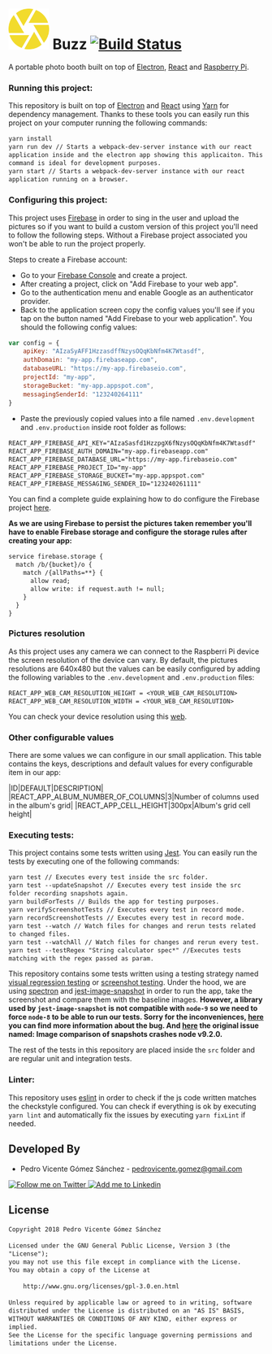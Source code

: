 #  <img alt="Buzz" src="./src/baseComponents/logo/images/logo.svg" height="80" width="80"/> Buzz [![Build Status](https://travis-ci.org/pedrovgs/Buzz.svg?branch=master)](https://travis-ci.org/pedrovgs/Buzz)

A portable photo booth built on top of [Electron](https://electronjs.org/), [React](https://reactjs.org/) and [Raspberry Pi](https://www.raspberrypi.org/).

### Running this project:

This repository is built on top of [Electron](https://electronjs.org/) and [React](https://reactjs.org/) using [Yarn](https://yarnpkg.com/en/) for dependency management. Thanks to these tools you can easily run this project on your computer running the following commands:

```
yarn install
yarn run dev // Starts a webpack-dev-server instance with our react application inside and the electron app showing this applicaiton. This command is ideal for development purposes.
yarn start // Starts a webpack-dev-server instance with our react application running on a browser.
```

### Configuring this project:

This project uses [Firebase](https://firebase.google.com) in order to sing in the user and upload the pictures so if you want to build a custom version of this project you'll need to follow the following steps. Without a Firebase project associated you won't be able to run the project properly.

Steps to create a Firebase account:

* Go to your [Firebase Console](https://console.firebase.google.com/) and create a project.
* After creating a project, click on "Add Firebase to your web app".
* Go to the authentication menu and enable Google as an authenticator provider.
* Back to the application screen copy the config values you'll see if you tap on the button named "Add Firebase to your web application". You should the following config values:

```javascript
var config = {
    apiKey: "AIzaSyAFF1HzzasdffNzysOQqKbNfm4K7Wtasdf",
    authDomain: "my-app.firebaseapp.com",
    databaseURL: "https://my-app.firebaseio.com",
    projectId: "my-app",
    storageBucket: "my-app.appspot.com",
    messagingSenderId: "123240264111"
}
```

* Paste the previously copied values into a file named ``.env.development`` and ``.env.production`` inside root folder as follows:

```
REACT_APP_FIREBASE_API_KEY="AIzaSasfd1HzzpgX6fNzysOQqKbNfm4K7Wtasdf"
REACT_APP_FIREBASE_AUTH_DOMAIN="my-app.firebaseapp.com"
REACT_APP_FIREBASE_DATABASE_URL="https://my-app.firebaseio.com"
REACT_APP_FIREBASE_PROJECT_ID="my-app"
REACT_APP_FIREBASE_STORAGE_BUCKET="my-app.appspot.com"
REACT_APP_FIREBASE_MESSAGING_SENDER_ID="123240261111"
```

You can find a complete guide explaining how to do configure the Firebase project [here](https://firebase.google.com/docs/auth/web/password-auth).

**As we are using Firebase to persist the pictures taken remember you'll have to enable Firebase storage and configure the storage rules after creating your app:**

```
service firebase.storage {
  match /b/{bucket}/o {
    match /{allPaths=**} {
      allow read;
      allow write: if request.auth != null;
    }
  }
}

```

### Pictures resolution

As this project uses any camera we can connect to the Raspberri Pi device the screen resolution of the device can vary. By default, the pictures resolutions are 640x480 but the values can be easily configured by adding the following variables to the ``.env.development`` and ``.env.production`` files:

```
REACT_APP_WEB_CAM_RESOLUTION_HEIGHT = <YOUR_WEB_CAM_RESOLUTION>
REACT_APP_WEB_CAM_RESOLUTION_WIDTH = <YOUR_WEB_CAM_RESOLUTION>
```

You can check your device resolution using this [web](https://webcamtests.com/).

### Other configurable values

There are some values we can configure in our small application. This table contains the keys, descriptions and default values for every configurable item in our app:

|ID|DEFAULT|DESCRIPTION|
|REACT_APP_ALBUM_NUMBER_OF_COLUMNS|3|Number of columns used in the album's grid|
|REACT_APP_CELL_HEIGHT|300px|Album's grid cell height|
### Executing tests:

This project contains some tests written using [Jest](https://facebook.github.io/jest/). You can easily run the tests by executing one of the following commands:

```
yarn test // Executes every test inside the src folder.
yarn test --updateSnapshot // Executes every test inside the src folder recording snapshots again.
yarn buildForTests // Builds the app for testing purposes.
yarn verifyScreenshotTests // Executes every test in record mode.
yarn recordScreenshotTests // Executes every test in record mode.
yarn test --watch // Watch files for changes and rerun tests related to changed files.
yarn test --watchAll // Watch files for changes and rerun every test.
yarn test --testRegex "String calculator spec*" //Executes tests matching with the regex passed as param.
```

This repository contains some tests written using a testing strategy named [visual regression testing](https://www.phase2technology.com/blog/new-and-exciting-area-front-end-development-regression-testing) or [screenshot testing](https://github.com/Karumi/Shot/). Under the hood, we are using [spectron](https://github.com/electron/spectron) and [jest-image-snapshot](https://github.com/americanexpress/jest-image-snapshot) in order to run the app, take the screenshot and compare them with the baseline images. **However, a library used by ``jest-image-snapshot`` is not compatible with ``node-9`` so we need to force ``node-8`` to be able to run our tests. Sorry for the inconveniences, [here](https://github.com/lukeapage/pngjs/issues/95) you can find more information about the bug. And [here](https://github.com/americanexpress/jest-image-snapshot/issues/31) the original issue named: Image comparison of snapshots crashes node v9.2.0.**

The rest of the tests in this repository are placed inside the ``src`` folder and are regular unit and integration tests.

### Linter:

This repository uses [eslint](https://eslint.org/) in order to check if the js code written matches the checkstyle configured. You can check if everything is ok by executing ``yarn lint`` and automatically fix the issues by executing ``yarn fixLint`` if needed.

Developed By
------------

* Pedro Vicente Gómez Sánchez - <pedrovicente.gomez@gmail.com>

<a href="https://twitter.com/pedro_g_s">
  <img alt="Follow me on Twitter" src="https://image.freepik.com/iconos-gratis/twitter-logo_318-40209.jpg" height="60" width="60"/>
</a>
<a href="https://es.linkedin.com/in/pedrovgs">
  <img alt="Add me to Linkedin" src="https://image.freepik.com/iconos-gratis/boton-del-logotipo-linkedin_318-84979.png" height="60" width="60"/>
</a>

License
-------

    Copyright 2018 Pedro Vicente Gómez Sánchez

    Licensed under the GNU General Public License, Version 3 (the "License");
    you may not use this file except in compliance with the License.
    You may obtain a copy of the License at

        http://www.gnu.org/licenses/gpl-3.0.en.html

    Unless required by applicable law or agreed to in writing, software
    distributed under the License is distributed on an "AS IS" BASIS,
    WITHOUT WARRANTIES OR CONDITIONS OF ANY KIND, either express or implied.
    See the License for the specific language governing permissions and
    limitations under the License.